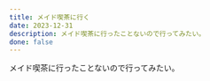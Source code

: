 ```yaml
---
title: メイド喫茶に行く
date: 2023-12-31
description: メイド喫茶に行ったことないので行ってみたい。
done: false
---
```


メイド喫茶に行ったことないので行ってみたい。
